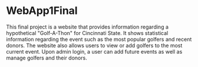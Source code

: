 # WebApp1Final
This final project is a website that provides information regarding a hypothetical "Golf-A-Thon" for Cincinnati State. It shows statistical information regarding the event such as the most popular golfers and recent donors. The website also allows users to view or add golfers to the most current event. Upon admin login, a user can add future events as well as manage golfers and their donors.
